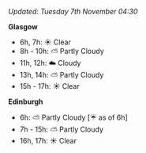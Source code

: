 *Updated: Tuesday 7th November 04:30*

**Glasgow**

* 6h, 7h: :sunny: Clear
* 8h - 10h: :partly_sunny: Partly Cloudy
* 11h, 12h: :cloud: Cloudy
* 13h, 14h: :partly_sunny: Partly Cloudy
* 15h - 17h: :sunny: Clear

**Edinburgh**

* 6h: :partly_sunny: Partly Cloudy [:umbrella: as of 6h]
* 7h - 15h: :partly_sunny: Partly Cloudy
* 16h, 17h: :sunny: Clear
